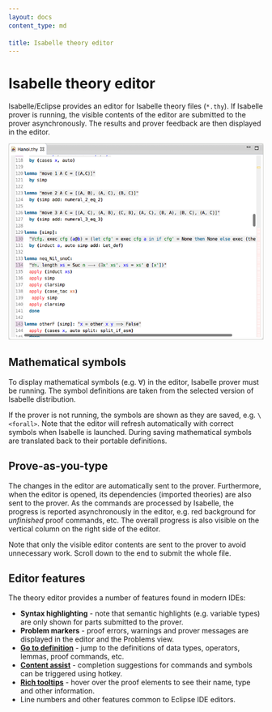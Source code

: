 ```yaml
---
layout: docs
content_type: md

title: Isabelle theory editor
---
```


# Isabelle theory editor

Isabelle/Eclipse provides an editor for Isabelle theory files (`*.thy`). If Isabelle prover is running, the visible contents of the editor are submitted to the prover asynchronously. The results and prover feedback are then displayed in the editor.

![Isabelle theory editor](../images/editor.png)


## Mathematical symbols

To display mathematical symbols (e.g. &forall;) in the editor, Isabelle prover must be running. The symbol definitions are taken from the selected version of Isabelle distribution.

If the prover is not running, the symbols are shown as they are saved, e.g. `\<forall>`. Note that the editor will refresh automatically with correct symbols when Isabelle is launched. During saving mathematical symbols are translated back to their portable definitions.


## Prove-as-you-type

The changes in the editor are automatically sent to the prover. Furthermore, when the editor is opened, its dependencies (imported theories) are also sent to the prover. As the commands are processed by Isabelle, the progress is reported asynchronously in the editor, e.g. red background for _unfinished_ proof commands, etc. The overall progress is also visible on the vertical column on the right side of the editor.

Note that only the visible editor contents are sent to the prover to avoid unnecessary work. Scroll down to the end to submit the whole file.


## Editor features

The theory editor provides a number of features found in modern IDEs:

-   **Syntax highlighting** - note that semantic highlights (e.g. variable types) are only shown for parts submitted to the prover.
-   **Problem markers** - proof errors, warnings and prover messages are displayed in the editor and the Problems view.
-   [**Go to definition**](go-to-definition.html) - jump to the definitions of data types, operators, lemmas, proof commands, etc.
-   [**Content assist**](content-assist.html) - completion suggestions for commands and symbols can be triggered using hotkey.
-   [**Rich tooltips**](tooltips.html) - hover over the proof elements to see their name, type and other information.
-   Line numbers and other features common to Eclipse IDE editors.
